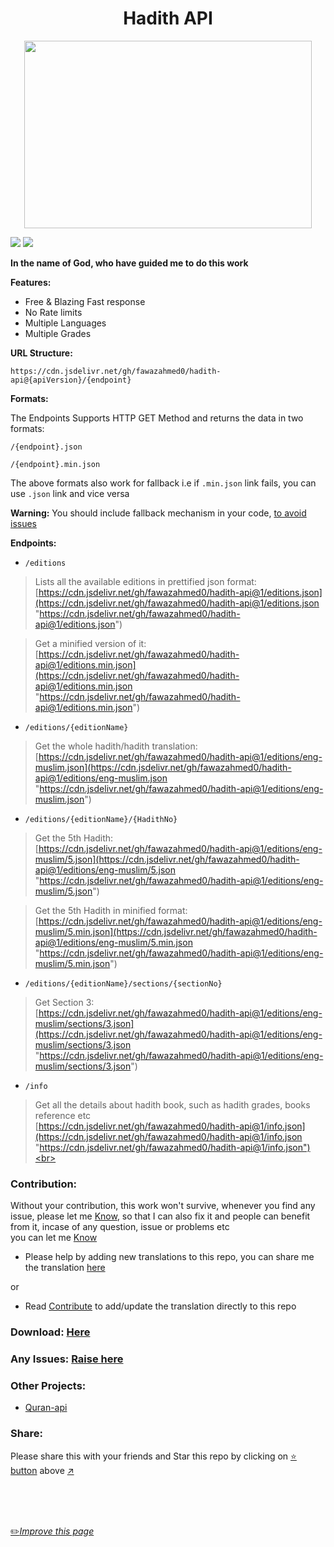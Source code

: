 <h1 align="center">Hadith API</h1>

<p align="center">
  <img width="460" height="300" src="https://github.com/fawazahmed0/hadith-api/raw/1/hadith.jpg">
</p>

[![](https://data.jsdelivr.com/v1/package/gh/fawazahmed0/hadith-api/badge)](https://www.jsdelivr.com/package/gh/fawazahmed0/hadith-api)
[![](https://data.jsdelivr.com/v1/package/gh/fawazahmed0/hadith-api/badge/rank)](https://www.jsdelivr.com/package/gh/fawazahmed0/hadith-api)

**In the name of God, who have guided me to do this work**


**Features:**
- Free & Blazing Fast response
- No Rate limits
- Multiple Languages
- Multiple Grades


**URL Structure:**

`https://cdn.jsdelivr.net/gh/fawazahmed0/hadith-api@{apiVersion}/{endpoint}`

**Formats:**

The Endpoints Supports HTTP GET Method and returns the data in  two formats:

`/{endpoint}.json`

`/{endpoint}.min.json`

The above formats also work for fallback i.e if `.min.json` link fails, you can use `.json` link and vice versa

**Warning:** You should include fallback mechanism in your code, [to avoid issues](https://github.com/fawazahmed0/hadith-api/issues/27)

**Endpoints:**

- `/editions`<br>
> Lists all the available editions in prettified json format:<br>
 [https://cdn.jsdelivr.net/gh/fawazahmed0/hadith-api@1/editions.json](https://cdn.jsdelivr.net/gh/fawazahmed0/hadith-api@1/editions.json "https://cdn.jsdelivr.net/gh/fawazahmed0/hadith-api@1/editions.json") <br>

> Get a minified version of it:<br>
[https://cdn.jsdelivr.net/gh/fawazahmed0/hadith-api@1/editions.min.json](https://cdn.jsdelivr.net/gh/fawazahmed0/hadith-api@1/editions.min.json "https://cdn.jsdelivr.net/gh/fawazahmed0/hadith-api@1/editions.min.json")

- `/editions/{editionName}`<br>
> Get the whole hadith/hadith translation:<br>
[https://cdn.jsdelivr.net/gh/fawazahmed0/hadith-api@1/editions/eng-muslim.json](https://cdn.jsdelivr.net/gh/fawazahmed0/hadith-api@1/editions/eng-muslim.json "https://cdn.jsdelivr.net/gh/fawazahmed0/hadith-api@1/editions/eng-muslim.json") <br>

- `/editions/{editionName}/{HadithNo}` <br>
> Get the 5th Hadith:<br>
[https://cdn.jsdelivr.net/gh/fawazahmed0/hadith-api@1/editions/eng-muslim/5.json](https://cdn.jsdelivr.net/gh/fawazahmed0/hadith-api@1/editions/eng-muslim/5.json "https://cdn.jsdelivr.net/gh/fawazahmed0/hadith-api@1/editions/eng-muslim/5.json")

> Get the 5th Hadith in minified format:<br>
[https://cdn.jsdelivr.net/gh/fawazahmed0/hadith-api@1/editions/eng-muslim/5.min.json](https://cdn.jsdelivr.net/gh/fawazahmed0/hadith-api@1/editions/eng-muslim/5.min.json "https://cdn.jsdelivr.net/gh/fawazahmed0/hadith-api@1/editions/eng-muslim/5.min.json")

- `/editions/{editionName}/sections/{sectionNo}` <br>
> Get Section 3:<br>
[https://cdn.jsdelivr.net/gh/fawazahmed0/hadith-api@1/editions/eng-muslim/sections/3.json](https://cdn.jsdelivr.net/gh/fawazahmed0/hadith-api@1/editions/eng-muslim/sections/3.json "https://cdn.jsdelivr.net/gh/fawazahmed0/hadith-api@1/editions/eng-muslim/sections/3.json")


- `/info` <br>
> Get all the details about hadith book, such as hadith grades, books reference etc <br>
[https://cdn.jsdelivr.net/gh/fawazahmed0/hadith-api@1/info.json](https://cdn.jsdelivr.net/gh/fawazahmed0/hadith-api@1/info.json "https://cdn.jsdelivr.net/gh/fawazahmed0/hadith-api@1/info.json")<br>

### Contribution:
Without your contribution, this work won't survive, whenever you find any issue, please let me [Know](https://github.com/fawazahmed0/hadith-api/issues/new "Know"), so that I can also fix it and people can benefit from it, incase of any question, issue or problems etc<br> you can let me [Know](https://github.com/fawazahmed0/hadith-api/issues/new "Know")

- Please help by adding new translations to this repo, you can share me the translation [here](https://github.com/fawazahmed0/hadith-api/issues/new "here")

or
- Read [Contribute](https://github.com/fawazahmed0/hadith-api/blob/1/CONTRIBUTING.md "Contribute") to add/update the translation directly to this repo


### Download: [Here](https://github.com/fawazahmed0/hadith-api/blob/1/download.md)

### Any Issues: [Raise here](https://github.com/fawazahmed0/hadith-api/issues/new "Raise here")

### Other Projects:
- [Quran-api](https://github.com/fawazahmed0/quran-api)


### Share:
Please share this with your friends and Star this repo by clicking on [:star: button](#) above [:arrow_upper_right:](#)


<br>
<br>
<br>

[:pencil2:*Improve this page*](https://github.com/fawazahmed0/hadith-api/edit/1/README.md)
